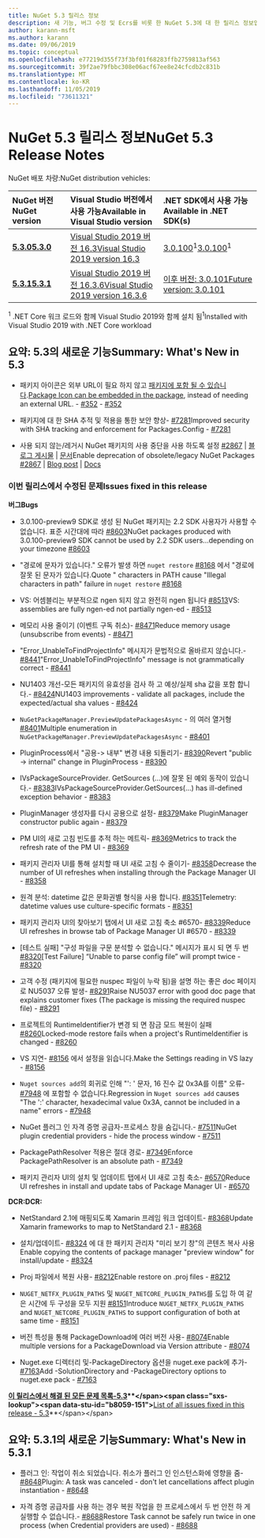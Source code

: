 ```yaml
---
title: NuGet 5.3 릴리스 정보
description: 새 기능, 버그 수정 및 Ecrs를 비롯 한 NuGet 5.3에 대 한 릴리스 정보입니다.
author: karann-msft
ms.author: karann
ms.date: 09/06/2019
ms.topic: conceptual
ms.openlocfilehash: e77219d355f73f3bf01f68283ffb2759813af563
ms.sourcegitcommit: 39f2ae79fbbc308e06acf67ee8e24cfcdb2c831b
ms.translationtype: MT
ms.contentlocale: ko-KR
ms.lasthandoff: 11/05/2019
ms.locfileid: "73611321"
---
```

# <a name="nuget-53-release-notes"></a><span data-ttu-id="b8059-103">NuGet 5.3 릴리스 정보</span><span class="sxs-lookup"><span data-stu-id="b8059-103">NuGet 5.3 Release Notes</span></span>

<span data-ttu-id="b8059-104">NuGet 배포 차량:</span><span class="sxs-lookup"><span data-stu-id="b8059-104">NuGet distribution vehicles:</span></span>

| <span data-ttu-id="b8059-105">NuGet 버전</span><span class="sxs-lookup"><span data-stu-id="b8059-105">NuGet version</span></span> | <span data-ttu-id="b8059-106">Visual Studio 버전에서 사용 가능</span><span class="sxs-lookup"><span data-stu-id="b8059-106">Available in Visual Studio version</span></span>| <span data-ttu-id="b8059-107">.NET SDK에서 사용 가능</span><span class="sxs-lookup"><span data-stu-id="b8059-107">Available in .NET SDK(s)</span></span>|
|:---|:---|:---|
| [<span data-ttu-id="b8059-108">**5.3.0**</span><span class="sxs-lookup"><span data-stu-id="b8059-108">**5.3.0**</span></span>](https://nuget.org/downloads) | [<span data-ttu-id="b8059-109">Visual Studio 2019 버전 16.3</span><span class="sxs-lookup"><span data-stu-id="b8059-109">Visual Studio 2019 version 16.3</span></span>](https://visualstudio.microsoft.com/downloads/) | <span data-ttu-id="b8059-110">[3.0.100](https://dotnet.microsoft.com/download/dotnet-core/3.0)<sup>1</sup></span><span class="sxs-lookup"><span data-stu-id="b8059-110">[3.0.100](https://dotnet.microsoft.com/download/dotnet-core/3.0)<sup>1</sup></span></span> |
| [<span data-ttu-id="b8059-111">**5.3.1**</span><span class="sxs-lookup"><span data-stu-id="b8059-111">**5.3.1**</span></span>](https://nuget.org/downloads) | [<span data-ttu-id="b8059-112">Visual Studio 2019 버전 16.3.6</span><span class="sxs-lookup"><span data-stu-id="b8059-112">Visual Studio 2019 version 16.3.6</span></span>](https://visualstudio.microsoft.com/downloads/) | [<span data-ttu-id="b8059-113">이후 버전: 3.0.101</span><span class="sxs-lookup"><span data-stu-id="b8059-113">Future version: 3.0.101</span></span>](https://dotnet.microsoft.com/download/dotnet-core/3.0) |

<span data-ttu-id="b8059-114"><sup>1</sup> .NET Core 워크 로드와 함께 Visual Studio 2019와 함께 설치 됨</span><span class="sxs-lookup"><span data-stu-id="b8059-114"><sup>1</sup>Installed with Visual Studio 2019 with .NET Core workload</span></span>

## <a name="summary-whats-new-in-53"></a><span data-ttu-id="b8059-115">요약: 5.3의 새로운 기능</span><span class="sxs-lookup"><span data-stu-id="b8059-115">Summary: What's New in 5.3</span></span>

* <span data-ttu-id="b8059-116">패키지 아이콘은 외부 URL이 필요 하지 않고 [패키지에 포함 될 수 있습니다](../reference/msbuild-targets.md#packing-an-icon-image-file).</span><span class="sxs-lookup"><span data-stu-id="b8059-116">[Package Icon can be embedded in the package](../reference/msbuild-targets.md#packing-an-icon-image-file), instead of needing an external URL.</span></span><span data-ttu-id="b8059-117"> - [#352](https://github.com/NuGet/Home/issues/352)</span><span class="sxs-lookup"><span data-stu-id="b8059-117"> - [#352](https://github.com/NuGet/Home/issues/352)</span></span>

* <span data-ttu-id="b8059-118">패키지에 대 한 SHA 추적 및 적용을 통한 보안 향상- [#7281](https://github.com/NuGet/Home/issues/7281)</span><span class="sxs-lookup"><span data-stu-id="b8059-118">Improved security with SHA tracking and enforcement for Packages.Config - [#7281](https://github.com/NuGet/Home/issues/7281)</span></span>

* <span data-ttu-id="b8059-119">사용 되지 않는/레거시 NuGet 패키지의 사용 중단을 사용 하도록 설정 [#2867](https://github.com/NuGet/Home/issues/2867) | [블로그 게시물](https://devblogs.microsoft.com/nuget/deprecating-packages-on-nuget-org/) | [문서](https://docs.microsoft.com/nuget/nuget-org/deprecate-packages)</span><span class="sxs-lookup"><span data-stu-id="b8059-119">Enable deprecation of obsolete/legacy NuGet Packages [#2867](https://github.com/NuGet/Home/issues/2867) | [Blog post](https://devblogs.microsoft.com/nuget/deprecating-packages-on-nuget-org/) | [Docs](https://docs.microsoft.com/nuget/nuget-org/deprecate-packages)</span></span>

### <a name="issues-fixed-in-this-release"></a><span data-ttu-id="b8059-120">이번 릴리스에서 수정된 문제</span><span class="sxs-lookup"><span data-stu-id="b8059-120">Issues fixed in this release</span></span>

<span data-ttu-id="b8059-121">**버그**</span><span class="sxs-lookup"><span data-stu-id="b8059-121">**Bugs**</span></span>

* <span data-ttu-id="b8059-122">3\.0.100-preview9 SDK로 생성 된 NuGet 패키지는 2.2 SDK 사용자가 사용할 수 없습니다. 표준 시간대에 따라 [#8603](https://github.com/NuGet/Home/issues/8603)</span><span class="sxs-lookup"><span data-stu-id="b8059-122">NuGet packages produced with 3.0.100-preview9 SDK cannot be used by 2.2 SDK users...depending on your timezone [#8603](https://github.com/NuGet/Home/issues/8603)</span></span>

* <span data-ttu-id="b8059-123">"경로에 문자가 있습니다." 오류가 발생 하면 `nuget restore` [#8168](https://github.com/NuGet/Home/issues/8168) 에서 "경로에 잘못 된 문자가 있습니다.</span><span class="sxs-lookup"><span data-stu-id="b8059-123">Quote " characters in PATH cause "Illegal characters in path" failure in `nuget restore` [#8168](https://github.com/NuGet/Home/issues/8168)</span></span>

* <span data-ttu-id="b8059-124">VS: 어셈블리는 부분적으로 ngen 되지 않고 완전히 ngen 됩니다 [#8513](https://github.com/NuGet/Home/issues/8513)</span><span class="sxs-lookup"><span data-stu-id="b8059-124">VS: assemblies are fully ngen-ed not partially ngen-ed - [#8513](https://github.com/NuGet/Home/issues/8513)</span></span>

* <span data-ttu-id="b8059-125">메모리 사용 줄이기 (이벤트 구독 취소)- [#8471](https://github.com/NuGet/Home/issues/8471)</span><span class="sxs-lookup"><span data-stu-id="b8059-125">Reduce memory usage (unsubscribe from events) - [#8471](https://github.com/NuGet/Home/issues/8471)</span></span>

* <span data-ttu-id="b8059-126">"Error_UnableToFindProjectInfo" 메시지가 문법적으로 올바르지 않습니다.- [#8441](https://github.com/NuGet/Home/issues/8441)</span><span class="sxs-lookup"><span data-stu-id="b8059-126">"Error_UnableToFindProjectInfo" message is not grammatically correct - [#8441](https://github.com/NuGet/Home/issues/8441)</span></span>

* <span data-ttu-id="b8059-127">NU1403 개선-모든 패키지의 유효성을 검사 하 고 예상/실제 sha 값을 포함 합니다.- [#8424](https://github.com/NuGet/Home/issues/8424)</span><span class="sxs-lookup"><span data-stu-id="b8059-127">NU1403 improvements - validate all packages, include the expected/actual sha values - [#8424](https://github.com/NuGet/Home/issues/8424)</span></span>

* <span data-ttu-id="b8059-128">`NuGetPackageManager.PreviewUpdatePackagesAsync` - 의 여러 열거형 [#8401](https://github.com/NuGet/Home/issues/8401)</span><span class="sxs-lookup"><span data-stu-id="b8059-128">Multiple enumeration in `NuGetPackageManager.PreviewUpdatePackagesAsync` - [#8401](https://github.com/NuGet/Home/issues/8401)</span></span>

* <span data-ttu-id="b8059-129">PluginProcess에서 "공용-> 내부" 변경 내용 되돌리기- [#8390](https://github.com/NuGet/Home/issues/8390)</span><span class="sxs-lookup"><span data-stu-id="b8059-129">Revert "public -> internal" change in PluginProcess - [#8390](https://github.com/NuGet/Home/issues/8390)</span></span>

* <span data-ttu-id="b8059-130">IVsPackageSourceProvider. GetSources (...)에 잘못 된 예외 동작이 있습니다.- [#8383](https://github.com/NuGet/Home/issues/8383)</span><span class="sxs-lookup"><span data-stu-id="b8059-130">IVsPackageSourceProvider.GetSources(…) has ill-defined exception behavior - [#8383](https://github.com/NuGet/Home/issues/8383)</span></span>

* <span data-ttu-id="b8059-131">PluginManager 생성자를 다시 공용으로 설정- [#8379](https://github.com/NuGet/Home/issues/8379)</span><span class="sxs-lookup"><span data-stu-id="b8059-131">Make PluginManager constructor public again - [#8379](https://github.com/NuGet/Home/issues/8379)</span></span>

* <span data-ttu-id="b8059-132">PM UI의 새로 고침 빈도를 추적 하는 메트릭- [#8369](https://github.com/NuGet/Home/issues/8369)</span><span class="sxs-lookup"><span data-stu-id="b8059-132">Metrics to track the refresh rate of the PM UI - [#8369](https://github.com/NuGet/Home/issues/8369)</span></span>

* <span data-ttu-id="b8059-133">패키지 관리자 UI를 통해 설치할 때 UI 새로 고침 수 줄이기- [#8358](https://github.com/NuGet/Home/issues/8358)</span><span class="sxs-lookup"><span data-stu-id="b8059-133">Decrease the number of UI refreshes when installing through the Package Manager UI - [#8358](https://github.com/NuGet/Home/issues/8358)</span></span>

* <span data-ttu-id="b8059-134">원격 분석: datetime 값은 문화권별 형식을 사용 합니다. [#8351](https://github.com/NuGet/Home/issues/8351)</span><span class="sxs-lookup"><span data-stu-id="b8059-134">Telemetry:  datetime values use culture-specific formats - [#8351](https://github.com/NuGet/Home/issues/8351)</span></span>

* <span data-ttu-id="b8059-135">패키지 관리자 UI의 찾아보기 탭에서 UI 새로 고침 축소 #6570- [#8339](https://github.com/NuGet/Home/issues/8339)</span><span class="sxs-lookup"><span data-stu-id="b8059-135">Reduce UI refreshes in browse tab of Package Manager UI #6570 - [#8339](https://github.com/NuGet/Home/issues/8339)</span></span>

* <span data-ttu-id="b8059-136">[테스트 실패] "구성 파일을 구문 분석할 수 없습니다." 메시지가 표시 되 면 두 번 [#8320](https://github.com/NuGet/Home/issues/8320)</span><span class="sxs-lookup"><span data-stu-id="b8059-136">[Test Failure] “Unable to parse config file” will prompt twice - [#8320](https://github.com/NuGet/Home/issues/8320)</span></span>

* <span data-ttu-id="b8059-137">고객 수정 (패키지에 필요한 nuspec 파일이 누락 됨)을 설명 하는 좋은 doc 페이지로 NU5037 오류 발생- [#8291](https://github.com/NuGet/Home/issues/8291)</span><span class="sxs-lookup"><span data-stu-id="b8059-137">Raise NU5037 error with good doc page that explains customer fixes (The package is missing the required nuspec file) - [#8291](https://github.com/NuGet/Home/issues/8291)</span></span>

* <span data-ttu-id="b8059-138">프로젝트의 RuntimeIdentifier가 변경 되 면 잠금 모드 복원이 실패 [#8260](https://github.com/NuGet/Home/issues/8260)</span><span class="sxs-lookup"><span data-stu-id="b8059-138">Locked-mode restore fails when a project's RuntimeIdentifier is changed - [#8260](https://github.com/NuGet/Home/issues/8260)</span></span>

* <span data-ttu-id="b8059-139">VS 지연- [#8156](https://github.com/NuGet/Home/issues/8156) 에서 설정을 읽습니다.</span><span class="sxs-lookup"><span data-stu-id="b8059-139">Make the Settings reading in VS lazy - [#8156](https://github.com/NuGet/Home/issues/8156)</span></span>

* <span data-ttu-id="b8059-140">`Nuget sources add`의 회귀로 인해 "': ' 문자, 16 진수 값 0x3A를 이름" 오류- [#7948](https://github.com/NuGet/Home/issues/7948) 에 포함할 수 없습니다.</span><span class="sxs-lookup"><span data-stu-id="b8059-140">Regression in `Nuget sources add` causes "The ':' character, hexadecimal value 0x3A, cannot be included in a name" errors - [#7948](https://github.com/NuGet/Home/issues/7948)</span></span>

* <span data-ttu-id="b8059-141">NuGet 플러그 인 자격 증명 공급자-프로세스 창을 숨깁니다.- [#7511](https://github.com/NuGet/Home/issues/7511)</span><span class="sxs-lookup"><span data-stu-id="b8059-141">NuGet plugin credential providers - hide the process window - [#7511](https://github.com/NuGet/Home/issues/7511)</span></span>

* <span data-ttu-id="b8059-142">PackagePathResolver 적용은 절대 경로- [#7349](https://github.com/NuGet/Home/issues/7349)</span><span class="sxs-lookup"><span data-stu-id="b8059-142">Enforce PackagePathResolver is an absolute path - [#7349](https://github.com/NuGet/Home/issues/7349)</span></span>

* <span data-ttu-id="b8059-143">패키지 관리자 UI의 설치 및 업데이트 탭에서 UI 새로 고침 축소- [#6570](https://github.com/NuGet/Home/issues/6570)</span><span class="sxs-lookup"><span data-stu-id="b8059-143">Reduce UI refreshes in install and update tabs of Package Manager UI - [#6570](https://github.com/NuGet/Home/issues/6570)</span></span>

<span data-ttu-id="b8059-144">**DCR:**</span><span class="sxs-lookup"><span data-stu-id="b8059-144">**DCR:**</span></span>

* <span data-ttu-id="b8059-145">NetStandard 2.1에 매핑되도록 Xamarin 프레임 워크 업데이트- [#8368](https://github.com/NuGet/Home/issues/8368)</span><span class="sxs-lookup"><span data-stu-id="b8059-145">Update Xamarin frameworks to map to NetStandard 2.1 - [#8368](https://github.com/NuGet/Home/issues/8368)</span></span>

* <span data-ttu-id="b8059-146">설치/업데이트- [#8324](https://github.com/NuGet/Home/issues/8324) 에 대 한 패키지 관리자 "미리 보기 창"의 콘텐츠 복사 사용</span><span class="sxs-lookup"><span data-stu-id="b8059-146">Enable copying the contents of package manager "preview window" for install/update - [#8324](https://github.com/NuGet/Home/issues/8324)</span></span>

* <span data-ttu-id="b8059-147">Proj 파일에서 복원 사용- [#8212](https://github.com/NuGet/Home/issues/8212)</span><span class="sxs-lookup"><span data-stu-id="b8059-147">Enable restore on .proj files - [#8212](https://github.com/NuGet/Home/issues/8212)</span></span>

* <span data-ttu-id="b8059-148">`NUGET_NETFX_PLUGIN_PATHS` 및 `NUGET_NETCORE_PLUGIN_PATHS`를 도입 하 여 같은 시간에 두 구성을 모두 지원 [#8151](https://github.com/NuGet/Home/issues/8151)</span><span class="sxs-lookup"><span data-stu-id="b8059-148">Introduce `NUGET_NETFX_PLUGIN_PATHS` and `NUGET_NETCORE_PLUGIN_PATHS` to support configuration of both at same time - [#8151](https://github.com/NuGet/Home/issues/8151)</span></span>

* <span data-ttu-id="b8059-149">버전 특성을 통해 PackageDownload에 여러 버전 사용- [#8074](https://github.com/NuGet/Home/issues/8074)</span><span class="sxs-lookup"><span data-stu-id="b8059-149">Enable multiple versions for a PackageDownload via Version attribute - [#8074](https://github.com/NuGet/Home/issues/8074)</span></span>

* <span data-ttu-id="b8059-150">Nuget.exe 디렉터리 및-PackageDirectory 옵션을 nuget.exe pack에 추가- [#7163](https://github.com/NuGet/Home/issues/7163)</span><span class="sxs-lookup"><span data-stu-id="b8059-150">Add -SolutionDirectory and -PackageDirectory options to nuget.exe pack - [#7163](https://github.com/NuGet/Home/issues/7163)</span></span>

<span data-ttu-id="b8059-151">**[이 릴리스에서 해결 된 모든 문제 목록-5.3](https://github.com/nuget/home/issues?q=is%3Aissue+is%3Aclosed+milestone%3A%225.3")**</span><span class="sxs-lookup"><span data-stu-id="b8059-151">**[List of all issues fixed in this release - 5.3](https://github.com/nuget/home/issues?q=is%3Aissue+is%3Aclosed+milestone%3A%225.3")**</span></span>

## <a name="summary-whats-new-in-531"></a><span data-ttu-id="b8059-152">요약: 5.3.1의 새로운 기능</span><span class="sxs-lookup"><span data-stu-id="b8059-152">Summary: What's New in 5.3.1</span></span>

* <span data-ttu-id="b8059-153">플러그 인: 작업이 취소 되었습니다. 취소가 플러그 인 인스턴스화에 영향을 줌- [#8648](https://github.com/NuGet/Home/issues/8648)</span><span class="sxs-lookup"><span data-stu-id="b8059-153">Plugin: A task was canceled - don't let cancellations affect plugin instantiation - [#8648](https://github.com/NuGet/Home/issues/8648)</span></span>

* <span data-ttu-id="b8059-154">자격 증명 공급자를 사용 하는 경우 복원 작업을 한 프로세스에서 두 번 안전 하 게 실행할 수 없습니다.- [#8688](https://github.com/NuGet/Home/issues/8688)</span><span class="sxs-lookup"><span data-stu-id="b8059-154">Restore Task cannot be safely run twice in one process (when Credential providers are used) - [#8688](https://github.com/NuGet/Home/issues/8688)</span></span>
